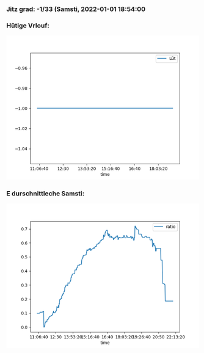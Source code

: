 ### Jitz grad: -1/33 (Samsti, 2022-01-01 18:54:00

### Hütige Vrlouf:
![Graph](Today.png)

### E durschnittleche Samsti:
![Graph](Samsti.png)